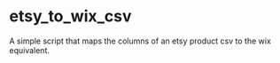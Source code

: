 # etsy_to_wix_csv

A simple script that maps the columns of an etsy product csv to the wix equivalent.